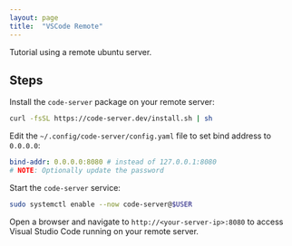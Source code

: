 ```yaml
---
layout: page
title:  "VSCode Remote"
---
```


Tutorial using a remote ubuntu server.

## Steps

Install the `code-server` package on your remote server:

```bash
curl -fsSL https://code-server.dev/install.sh | sh
```

Edit the `~/.config/code-server/config.yaml` file to set bind address to `0.0.0.0`:

```yaml
bind-addr: 0.0.0.0:8080 # instead of 127.0.0.1:8080
# NOTE: Optionally update the password
```

Start the `code-server` service:

```bash
sudo systemctl enable --now code-server@$USER
```

Open a browser and navigate to `http://<your-server-ip>:8080` to access Visual Studio Code running on your remote server.

